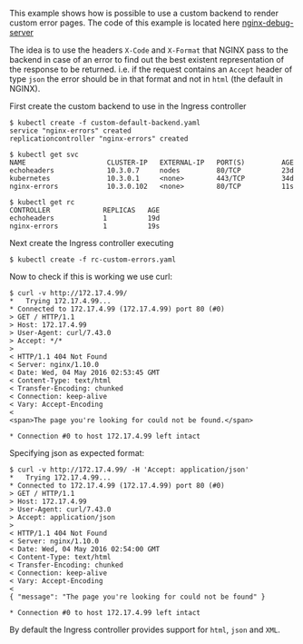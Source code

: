 
This example shows how is possible to use a custom backend to render custom error pages. The code of this example is located here [nginx-debug-server](https://github.com/aledbf/contrib/tree/nginx-debug-server)


The idea is to use the headers `X-Code` and `X-Format` that NGINX pass to the backend in case of an error to find out the best existent representation of the response to be returned. i.e. if the request contains an `Accept` header of type `json` the error should be in that format and not in `html` (the default in NGINX).

First create the custom backend to use in the Ingress controller

```
$ kubectl create -f custom-default-backend.yaml
service "nginx-errors" created
replicationcontroller "nginx-errors" created
```

```
$ kubectl get svc
NAME                    CLUSTER-IP   EXTERNAL-IP   PORT(S)         AGE
echoheaders             10.3.0.7     nodes         80/TCP          23d
kubernetes              10.3.0.1     <none>        443/TCP         34d
nginx-errors            10.3.0.102   <none>        80/TCP          11s
```

```
$ kubectl get rc
CONTROLLER             REPLICAS   AGE
echoheaders            1          19d
nginx-errors           1          19s
```

Next create the Ingress controller executing
```
$ kubectl create -f rc-custom-errors.yaml
```

Now to check if this is working we use curl:

```
$ curl -v http://172.17.4.99/
*   Trying 172.17.4.99...
* Connected to 172.17.4.99 (172.17.4.99) port 80 (#0)
> GET / HTTP/1.1
> Host: 172.17.4.99
> User-Agent: curl/7.43.0
> Accept: */*
>
< HTTP/1.1 404 Not Found
< Server: nginx/1.10.0
< Date: Wed, 04 May 2016 02:53:45 GMT
< Content-Type: text/html
< Transfer-Encoding: chunked
< Connection: keep-alive
< Vary: Accept-Encoding
<
<span>The page you're looking for could not be found.</span>

* Connection #0 to host 172.17.4.99 left intact
```

Specifying json as expected format:

```
$ curl -v http://172.17.4.99/ -H 'Accept: application/json'
*   Trying 172.17.4.99...
* Connected to 172.17.4.99 (172.17.4.99) port 80 (#0)
> GET / HTTP/1.1
> Host: 172.17.4.99
> User-Agent: curl/7.43.0
> Accept: application/json
>
< HTTP/1.1 404 Not Found
< Server: nginx/1.10.0
< Date: Wed, 04 May 2016 02:54:00 GMT
< Content-Type: text/html
< Transfer-Encoding: chunked
< Connection: keep-alive
< Vary: Accept-Encoding
<
{ "message": "The page you're looking for could not be found" }

* Connection #0 to host 172.17.4.99 left intact
```

By default the Ingress controller provides support for `html`, `json` and `XML`.

